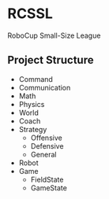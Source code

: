 RCSSL
========

RoboCup Small-Size League

Project Structure
-----------------
+ Command
+ Communication
+ Math
+ Physics
+ World
+ Coach
+ Strategy
    + Offensive
    + Defensive
    + General
+ Robot
+ Game
    + FieldState
    + GameState
